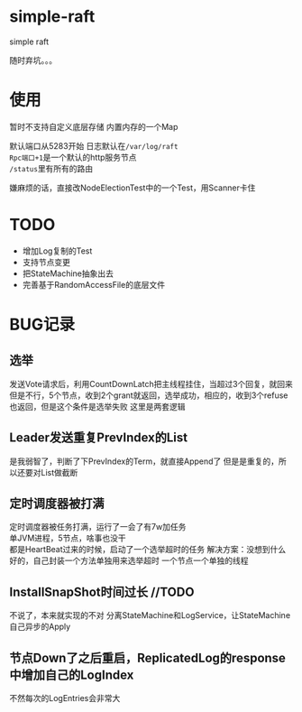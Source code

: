 # simple-raft
simple raft  

随时弃坑。。。

# 使用
暂时不支持自定义底层存储
内置内存的一个Map

默认端口从5283开始
日志默认在`/var/log/raft`  
`Rpc端口+1`是一个默认的http服务节点  
`/status`里有所有的路由

嫌麻烦的话，直接改NodeElectionTest中的一个Test，用Scanner卡住  



# TODO
- 增加Log复制的Test
- 支持节点变更
- 把StateMachine抽象出去
- 完善基于RandomAccessFile的底层文件

# BUG记录
## 选举
发送Vote请求后，利用CountDownLatch把主线程挂住，当超过3个回复，就回来
但是不行，5个节点，收到2个grant就返回，选举成功，相应的，收到3个refuse也返回，但是这个条件是选举失败
这里是两套逻辑

## Leader发送重复PrevIndex的List<LogEntry>
是我弱智了，判断了下PrevIndex的Term，就直接Append了
但是是重复的，所以还要对List<LogEntry>做截断

## 定时调度器被打满
定时调度器被任务打满，运行了一会了有7w加任务  
单JVM进程，5节点，啥事也没干  
都是HeartBeat过来的时候，启动了一个选举超时的任务 
解决方案：没想到什么好的，自己封装一个方法单独用来选举超时
一个节点一个单独的线程

## InstallSnapShot时间过长 //TODO
不说了，本来就实现的不对
分离StateMachine和LogService，让StateMachine自己异步的Apply

## 节点Down了之后重启，ReplicatedLog的response中增加自己的LogIndex
不然每次的LogEntries会非常大



 
